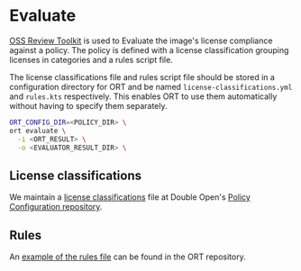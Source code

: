 # Evaluate

[OSS Review Toolkit][ORT GitHub] is used to Evaluate the image's
license compliance against a policy. The policy is defined with a license classification grouping
licenses in categories and a rules script file.

The license classifications file and rules script file should be stored in a configuration directory
for ORT and be named `license-classifications.yml` and `rules.kts` respectively. This enables ORT
to use them automatically without having to specify them separately.

```bash
ORT_CONFIG_DIR=<POLICY_DIR> \
ort evaluate \
  -i <ORT_RESULT> \
  -o <EVALUATOR_RESULT_DIR> \
```

## License classifications

We maintain a [license classifications][DO license-classifications.yml] file at Double Open's
[Policy Configuration repository][DO Policy Configuration repo].

## Rules

An [example of the rules file][example rules.kts] can be found in the ORT repository.

[ORT GitHub]: https://github.com/oss-review-toolkit/ort
[example rules.kts]: https://github.com/oss-review-toolkit/ort/blob/master/examples/rules.kts
[DO license-classifications.yml]: https://github.com/doubleopen-project/policy-configuration/blob/main/license-classifications.yml
[DO Policy Configuration repo]: https://github.com/doubleopen-project/policy-configuration/
